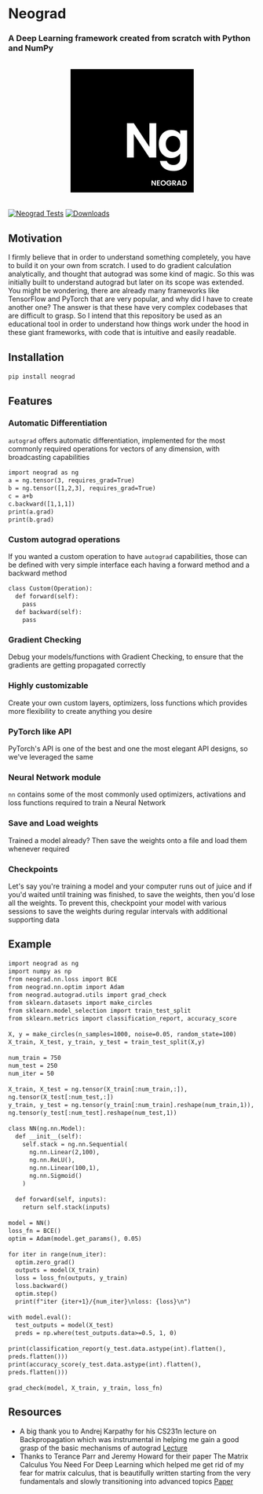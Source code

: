 # Neograd
### A Deep Learning framework created from scratch with Python and NumPy

<br>
<div align="center">
  <img width="251" alt="image" src="ng.png">
</div>
<br>

[![Neograd Tests](https://github.com/pranftw/neograd/actions/workflows/python-app.yml/badge.svg)](https://github.com/pranftw/neograd/actions/workflows/python-app.yml)
[![Downloads](https://static.pepy.tech/personalized-badge/neograd?period=month&units=international_system&left_color=blue&right_color=green&left_text=Downloads)](https://pepy.tech/project/neograd)

## Motivation
I firmly believe that in order to understand something completely, you have to build it on your own from scratch. I used to do gradient calculation analytically, and thought that autograd was some kind of magic. So this was initially built to understand autograd but later on its scope was extended. You might be wondering, there are already many frameworks like TensorFlow and PyTorch that are very popular, and why did I have to create another one? The answer is that these have very complex codebases that are difficult to grasp. So I intend that this repository be used as an educational tool in order to understand how things work under the hood in these giant frameworks, with code that is intuitive and easily readable.

## Installation
`pip install neograd`

## Features
### Automatic Differentiation
`autograd` offers automatic differentiation, implemented for the most commonly required operations for vectors of any dimension, with broadcasting capabilities
```
import neograd as ng
a = ng.tensor(3, requires_grad=True)
b = ng.tensor([1,2,3], requires_grad=True)
c = a+b
c.backward([1,1,1])
print(a.grad)
print(b.grad)
```
### Custom autograd operations
If you wanted a custom operation to have `autograd` capabilities, those can be defined with very simple interface each having a forward method and a backward method
```
class Custom(Operation):
  def forward(self):
    pass
  def backward(self):
    pass
```
### Gradient Checking
Debug your models/functions with Gradient Checking, to ensure that the gradients are getting propagated correctly
### Highly customizable
Create your own custom layers, optimizers, loss functions which provides more flexibility to create anything you
desire
### PyTorch like API
PyTorch's API is one of the best and one the most elegant API designs, so we've leveraged the same
### Neural Network module
`nn` contains some of the most commonly used optimizers, activations and loss functions required to train a Neural Network
### Save and Load weights
Trained a model already? Then save the weights onto a file and load them whenever required
### Checkpoints
Let's say you're training a model and your computer runs out of juice and if you'd waited until training was finished, to save the weights, then you'd lose all the weights. To prevent this, checkpoint your model with various sessions to save the weights during regular intervals with additional supporting data

## Example
```
import neograd as ng
import numpy as np
from neograd.nn.loss import BCE
from neograd.nn.optim import Adam
from neograd.autograd.utils import grad_check
from sklearn.datasets import make_circles
from sklearn.model_selection import train_test_split
from sklearn.metrics import classification_report, accuracy_score

X, y = make_circles(n_samples=1000, noise=0.05, random_state=100)
X_train, X_test, y_train, y_test = train_test_split(X,y)

num_train = 750
num_test = 250
num_iter = 50

X_train, X_test = ng.tensor(X_train[:num_train,:]), ng.tensor(X_test[:num_test,:])
y_train, y_test = ng.tensor(y_train[:num_train].reshape(num_train,1)), ng.tensor(y_test[:num_test].reshape(num_test,1))

class NN(ng.nn.Model):
  def __init__(self):
    self.stack = ng.nn.Sequential(
      ng.nn.Linear(2,100),
      ng.nn.ReLU(),
      ng.nn.Linear(100,1),
      ng.nn.Sigmoid()
    )
  
  def forward(self, inputs):
    return self.stack(inputs)

model = NN()
loss_fn = BCE()
optim = Adam(model.get_params(), 0.05)

for iter in range(num_iter):
  optim.zero_grad()
  outputs = model(X_train)
  loss = loss_fn(outputs, y_train)
  loss.backward()
  optim.step()
  print(f"iter {iter+1}/{num_iter}\nloss: {loss}\n")

with model.eval():
  test_outputs = model(X_test)
  preds = np.where(test_outputs.data>=0.5, 1, 0)

print(classification_report(y_test.data.astype(int).flatten(), preds.flatten()))
print(accuracy_score(y_test.data.astype(int).flatten(), preds.flatten()))

grad_check(model, X_train, y_train, loss_fn)
```

## Resources
- A big thank you to Andrej Karpathy for his CS231n lecture on Backpropagation which was instrumental in helping me gain a good grasp of the basic mechanisms of autograd
[Lecture](https://youtu.be/i94OvYb6noo)
- Thanks to Terance Parr and Jeremy Howard for their paper The Matrix Calculus You Need For Deep Learning which helped me get rid of my fear for matrix calculus, that is beautifully written starting from the very fundamentals and slowly transitioning into advanced topics
[Paper](https://arxiv.org/abs/1802.01528)
